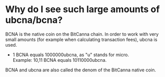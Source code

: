 # Why do I see such large amounts of ubcna/bcna?

BCNA is the native coin on the BitCanna chain. In order to work with very small amounts (for example when calculating transaction fees), ubcna is used.

* 1 BCNA equals 1000000ubcna, as "u" stands for micro.\
  Example: 10,11 BCNA equals 10110000ubcna.

BCNA and ubcna are also called the denom of the BitCanna native coin.


